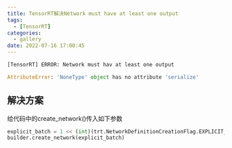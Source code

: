 ```yaml
---
title: TensorRT解决Network must have at least one output
tags:
  - [TensorRT]
categories:
  - gallery
date: 2022-07-16 17:00:45 
---
```


```python
[TensorRT] ERROR: Network must hav at least one output

AttributeError: 'NoneType' object has no attribute 'serialize'
```

## 解决方案

给代码中的create_network()传入如下参数

```python
explicit_batch = 1 << (int)(trt.NetworkDefinitionCreationFlag.EXPLICIT_BATCH)
builder.create_network(explicit_batch)
```

